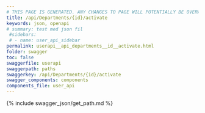 ```yaml
---
# THIS PAGE IS GENERATED. ANY CHANGES TO PAGE WILL POTENTIALLY BE OVERWRITTEN.
title: /api/Departments/{id}/activate
keywords: json, openapi
# summary: test med json fil
 #sidebars: 
 # - name: user_api_sidebar
permalink: userapi__api_departments__id__activate.html
folder: swagger
toc: false
swaggerfile: userapi
swaggerpath: paths
swaggerkey: /api/Departments/{id}/activate
swagger_components: components
components_file: user_api
---
```

{% include swagger_json/get_path.md %}
